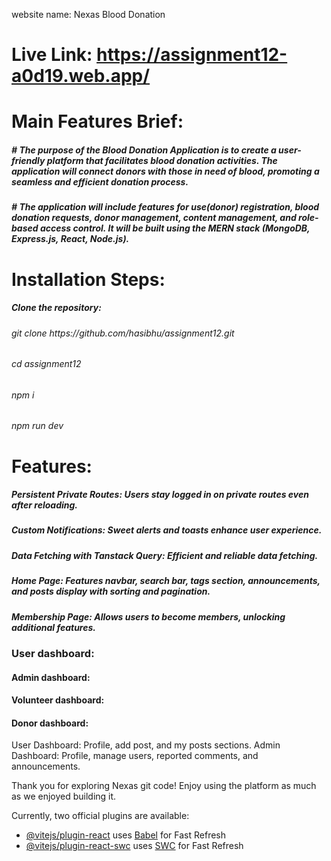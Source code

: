  website name: Nexas Blood Donation
# Live Link: https://assignment12-a0d19.web.app/

# Main Features Brief: 
<h5> # The purpose of the Blood Donation Application is to create a user-friendly platform that
facilitates blood donation activities. The application will connect donors with those in
need of blood, promoting a seamless and efficient donation process.</h5>

<h5> # The application will include features for use(donor) registration, blood donation
requests, donor management, content management, and role-based access control. It
will be built using the MERN stack (MongoDB, Express.js, React, Node.js).</h5>

# Installation Steps: 
<h5>Clone the repository:</h5>
<h6> git clone https://github.com/hasibhu/assignment12.git</h6>
<h6> cd assignment12</h6>
<h6> npm i</h6>
<h6> npm run dev</h6>



# Features: 
<h5>Persistent Private Routes: Users stay logged in on private routes even after reloading. </h5>
<h5>Custom Notifications: Sweet alerts and toasts enhance user experience. </h5>
<h5>Data Fetching with Tanstack Query: Efficient and reliable data fetching. </h5>
<h5>Home Page: Features navbar, search bar, tags section, announcements, and posts display with sorting and pagination. </h5>
<h5>Membership Page: Allows users to become members, unlocking additional features. </h5>
<h3>User dashboard: </h3>
<h4>Admin dashboard: </h4>
<h4>Volunteer dashboard: </h4>
<h4>Donor dashboard: </h4>






User Dashboard: Profile, add post, and my posts sections.
Admin Dashboard: Profile, manage users, reported comments, and announcements.




Thank you for exploring Nexas git code! Enjoy using the platform as much as we enjoyed building it.



Currently, two official plugins are available:

- [@vitejs/plugin-react](https://github.com/vitejs/vite-plugin-react/blob/main/packages/plugin-react/README.md) uses [Babel](https://babeljs.io/) for Fast Refresh
- [@vitejs/plugin-react-swc](https://github.com/vitejs/vite-plugin-react-swc) uses [SWC](https://swc.rs/) for Fast Refresh
